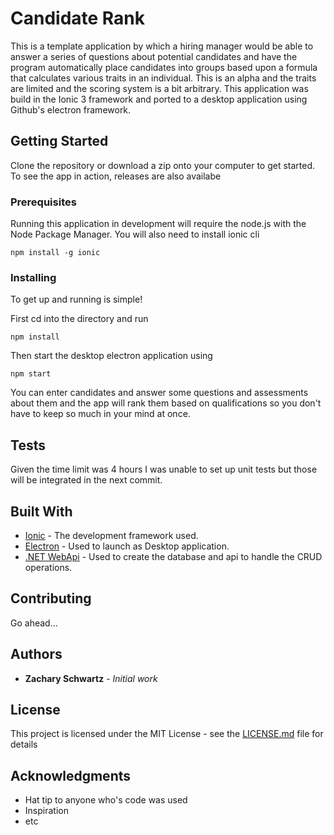 # Candidate Rank

This is a template application by which a hiring manager would be able to answer a series of questions about potential candidates and have the program automatically place candidates into groups based upon a formula that calculates various traits in an individual. This is an alpha and the traits are limited and the scoring system is a bit arbitrary. This application was build in the Ionic 3 framework and ported to a desktop application using Github's electron framework.

## Getting Started

Clone the repository or download a zip onto your computer to get started. To see the app in action, releases are also availabe

### Prerequisites

Running this application in development will require the node.js with the Node Package Manager. You will also need to install ionic cli

```
npm install -g ionic
```

### Installing

To get up and running is simple!

First cd into the directory and run

```
npm install
```

Then start the desktop electron application using 

```
npm start
```

You can enter candidates and answer some questions and assessments about them and the app will rank them based on qualifications so you don't have to keep so much in your mind at once.

## Tests

Given the time limit was 4 hours I was unable to set up unit tests but those will be integrated in the next commit.

## Built With

* [Ionic](https://ionicframework.com/) - The development framework used.
* [Electron](https://electron.atom.io/docs/tutorial/quick-start/) - Used to launch as Desktop application.
* [.NET WebApi](https://www.asp.net/web-api) - Used to create the database and api to handle the CRUD operations.

## Contributing

Go ahead...

## Authors

* **Zachary Schwartz** - *Initial work*

## License

This project is licensed under the MIT License - see the [LICENSE.md](LICENSE.md) file for details

## Acknowledgments

* Hat tip to anyone who's code was used
* Inspiration
* etc